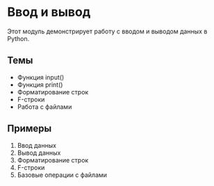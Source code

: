 # Ввод и вывод

Этот модуль демонстрирует работу с вводом и выводом данных в Python.

## Темы

- Функция input()
- Функция print()
- Форматирование строк
- F-строки
- Работа с файлами

## Примеры

1. Ввод данных
2. Вывод данных
3. Форматирование строк
4. F-строки
5. Базовые операции с файлами 